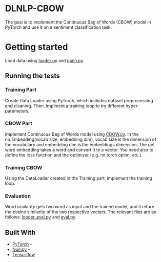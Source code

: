 # DLNLP-CBOW
The goal is to implement the Conitnuous Bag of Words (CBOW) model in PyTorch and use it on a sentiment classification task.

# Getting started
Load data using [loader.py](loader.py) and [main.py](main.py).

## Running the tests
### Training Part
Create Data Loader using PyTorch, which includes dataset preprocessing and cleaning. Then, implment a training loop to try different hyper-parameters.
### CBOW Part
Implement Continuous Bag of Words model using [CBOW.py](CBOW.py). In the nn.Embedding(vocab size, embedding dim), vocab size is the dimension of the vocabulary and embedding dim is the embeddings dimension. The get word embedding takes a word and convert it to a vector. You need also to define the loss function and the optimizer (e.g. nn.torch.optim. etc.).
### Training CBOW
Using the DataLoader created in the Training part, implement the training loop. 
### Evaluation
Word similarity gets two word as input and the trained model, and it return the cosine similarity of the two respective vectors.
The relevant files are as follows: [loader_eval.py](loader_eval.py) and [eval.py](eval.py).
## Built With
* [PyTorch](-) - 
* [Numpy](-) - 
* [Tensorflow](-) -
